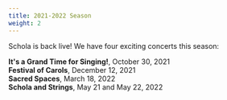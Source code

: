 ```yaml
---
title: 2021-2022 Season
weight: 2
---
```


Schola is back live! We have four exciting concerts this season:

**It's a Grand Time for Singing!**, October 30, 2021<br>
**Festival of Carols**, December 12, 2021<br>
**Sacred Spaces**, March 18, 2022<br>
**Schola and Strings**, May 21 and May 22, 2022
